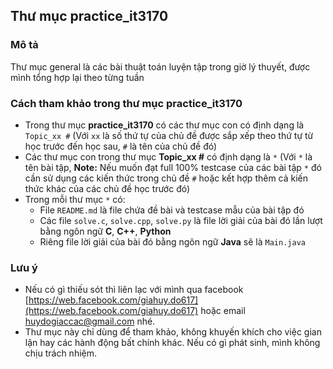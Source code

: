 ## Thư mục practice_it3170

### Mô tả
Thư mục general là các bài thuật toán luyện tập trong giờ lý thuyết, được mình tổng hợp lại theo từng tuần
### Cách tham khảo trong thư mục practice_it3170
- Trong thư mục **practice_it3170** có các thư mục con có định dạng là `Topic_xx #` (Với `xx` là số thứ tự của chủ đề được sắp xếp theo thứ tự từ học trước đến học sau, `#` là tên của chủ đề đó)
- Các thư mục con trong thư mục **Topic_xx #** có định dạng là `*` (Với `*` là tên bài tập, **Note:** Nếu muốn đạt full 100% testcase của các bài tập `*` đó cần sử dụng các kiến thức trong chủ đề `#` hoặc kết hợp thêm cả kiến thức khác của các chủ đề học trước đó)
- Trong mỗi thư mục `*` có:
  - File `README.md` là file chứa đề bài và testcase mẫu của bài tập đó
  - Các file `solve.c`, `solve.cpp`, `solve.py` là file lời giải của bài đó lần lượt bằng ngôn ngữ **C**, **C++**, **Python**
  - Riêng file lời giải của bài đó bằng ngôn ngữ **Java** sẽ là `Main.java`
### Lưu ý
- Nếu có gì thiếu sót thì liên lạc với mình qua facebook [https://web.facebook.com/giahuy.do617](https://web.facebook.com/giahuy.do617) hoặc email [huydogiaccac@gmail.com](https://mail.google.com) nhé.
- Thư mục này chỉ dùng để tham khảo, không khuyến khích cho việc gian lận hay các hành động bất chính khác. Nếu có gì phát sinh, mình không chịu trách nhiệm.
